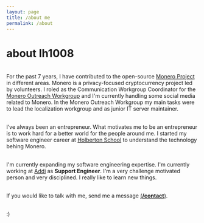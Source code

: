 ```yaml
---
layout: page
title: /about me
permalink: /about
---
```


# about lh1008

<br>For the past 7 years, I have contributed to the open-source <a href="https://web.getmonero.org/" target="_blank">Monero Project</a> in different areas. Monero is a privacy-focused cryptocurrency project led by volunteers. I roled as the Communication Workgroup Coordinator for the <a href="https://github.com/monero-ecosystem/outreach-docs" target="_blank">Monero Outreach Workgroup</a> and I'm currently handling some social media related to Monero. In the Monero Outreach Workgroup my main tasks were to lead the localization workgroup and as junior IT server maintainer.

<br>I’ve always been an entrepreneur. What motivates me to be an entrepreneur is to work hard for a better world for the people around me. I started my software engineer career at <a href="https://www.holbertonschool.com/" target="_blank">Holberton School</a> to understand the technology behing Monero.

<br>I'm currently expanding my software engineering expertise. I'm currently working at [Addi](https://co.addi.com/) as **Support Engineer**. I'm a very challenge motivated person and very disciplined. I really like to learn new things.

<br>If you would like to talk with me, send me a message <a href="/contact">(<b>/contact</b>)</a>.

<br>:)